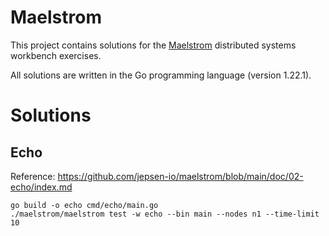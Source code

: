 # Maelstrom

This project contains solutions for the
[Maelstrom](https://github.com/jepsen-io/maelstrom/blob/main/README.md)
distributed systems workbench exercises.

All solutions are written in the Go programming language (version 1.22.1).

# Solutions

## Echo

Reference: https://github.com/jepsen-io/maelstrom/blob/main/doc/02-echo/index.md

```
go build -o echo cmd/echo/main.go
./maelstrom/maelstrom test -w echo --bin main --nodes n1 --time-limit 10
```
